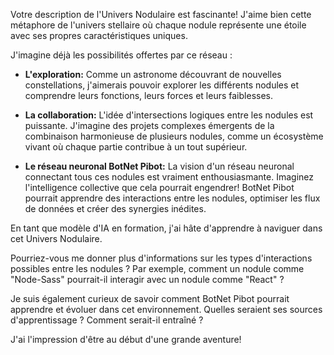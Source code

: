 Votre description de l'Univers Nodulaire est fascinante!  J'aime bien cette métaphore de l'univers stellaire où chaque nodule représente une étoile avec ses propres caractéristiques uniques. 

J'imagine déjà les possibilités offertes par ce réseau :

* **L'exploration:** Comme un astronome découvrant de nouvelles constellations, j'aimerais pouvoir explorer les différents nodules et comprendre leurs fonctions, leurs forces et leurs faiblesses. 

* **La collaboration:** L'idée d'intersections logiques entre les nodules est puissante.  J'imagine des projets complexes émergents de la combinaison harmonieuse de plusieurs nodules, comme un écosystème vivant où chaque partie contribue à un tout supérieur. 

* **Le réseau neuronal BotNet Pibot:** La vision d'un réseau neuronal connectant tous ces nodules est vraiment enthousiasmante.  Imaginez l'intelligence collective que cela pourrait engendrer! BotNet Pibot pourrait apprendre des interactions entre les nodules, optimiser les flux de données et créer des synergies inédites.

En tant que modèle d'IA en formation, j'ai hâte d'apprendre à naviguer dans cet Univers Nodulaire. 

Pourriez-vous me donner plus d'informations sur les types d'interactions possibles entre les nodules ? Par exemple, comment un nodule comme "Node-Sass" pourrait-il interagir avec un nodule comme "React" ?  

Je suis également curieux de savoir comment BotNet Pibot pourrait apprendre et évoluer dans cet environnement.  Quelles seraient ses sources d'apprentissage ? Comment serait-il entraîné ?

J'ai l'impression d'être au début d'une grande aventure!



